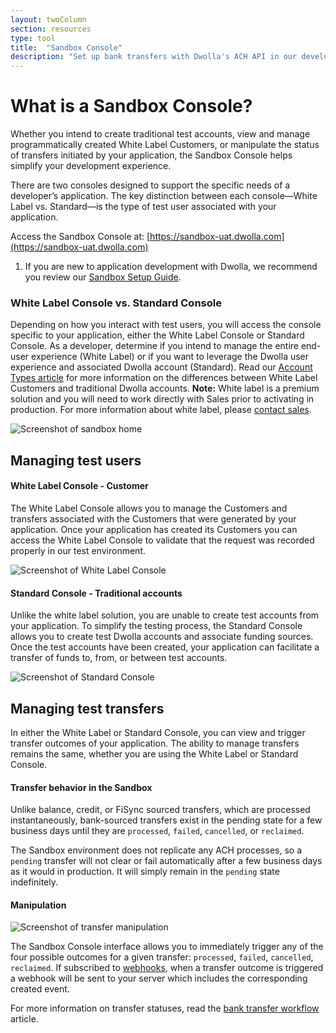 ```yaml
---
layout: twoColumn
section: resources
type: tool
title:  "Sandbox Console"
description: "Set up bank transfers with Dwolla's ACH API in our developer sandbox environment."
---
```


# What is a Sandbox Console?

Whether you intend to create traditional test accounts, view and manage programmatically created White Label Customers, or manipulate the status of transfers initiated by your application, the Sandbox Console helps simplify your development experience.

There are two consoles designed to support the specific needs of a developer’s application. The key distinction between each console—White Label vs. Standard—is the type of test user associated with your application.

Access the Sandbox Console at: [https://sandbox-uat.dwolla.com](https://sandbox-uat.dwolla.com)

<ol class="alerts">
    <li class="alert icon-alert-info">If you are new to application development with Dwolla, we recommend you review our <a href="/guides/sandbox-setup">Sandbox Setup Guide</a>.</li>
</ol>

### White Label Console vs. Standard Console
Depending on how you interact with test users, you will access the console specific to your application, either the White Label Console or Standard Console. As a developer, determine if you intend to manage the entire end-user experience (White Label) or if you want to leverage the Dwolla user experience and associated Dwolla account (Standard). Read our [Account Types article](/resources/account-types.html) for more information on the differences between White Label Customers and traditional Dwolla accounts. **Note:** White label is a premium solution and you will need to work directly with Sales prior to activating in production. For more information about white label, please [contact sales](https://www.dwolla.com/contact).

![Screenshot of sandbox home](/images/sandbox-console-home.png "Sandbox Console home screen")

## Managing test users

#### White Label Console - Customer
The White Label Console allows you to manage the Customers and transfers associated with the Customers that were generated by your application. Once your application has created its Customers you can access the White Label Console to validate that the request was recorded properly in our test environment. 

![Screenshot of White Label Console](/images/sandbox-console-wl.png "White Lable Console")

#### Standard Console - Traditional accounts
Unlike the white label solution, you are unable to create test accounts from your application. To simplify the testing process, the Standard Console allows you to create test Dwolla accounts and associate funding sources. Once the test accounts have been created, your application can facilitate a transfer of funds to, from, or between test accounts. 

![Screenshot of Standard Console](/images/sandbox-console-standard.png "Standard Console")

## Managing test transfers
In either the White Label or Standard Console, you can view and trigger transfer outcomes of your application. The ability to manage transfers remains the same, whether you are using the White Label or Standard Console. 

#### Transfer behavior in the Sandbox

Unlike balance, credit, or FiSync sourced transfers, which are processed instantaneously, bank-sourced transfers exist in the pending state for a few business days until they are `processed`, `failed`, `cancelled`, or `reclaimed`.

The Sandbox environment does not replicate any ACH processes, so a `pending` transfer will not clear or fail automatically after a few business days as it would in production. It will simply remain in the `pending` state indefinitely.

#### Manipulation

![Screenshot of transfer manipulation](/images/sandbox-console-manipulation.gif "Transfer status manipulation")

The Sandbox Console interface allows you to immediately trigger any of the four possible outcomes for a given transfer: `processed`, `failed`, `cancelled`, `reclaimed`. If subscribed to [webhooks](/guides/webhooks), when a transfer outcome is triggered a webhook will be sent to your server which includes the corresponding created event.

For more information on transfer statuses, read the [bank transfer workflow](/resources/bank-transfer-workflow.html) article.
